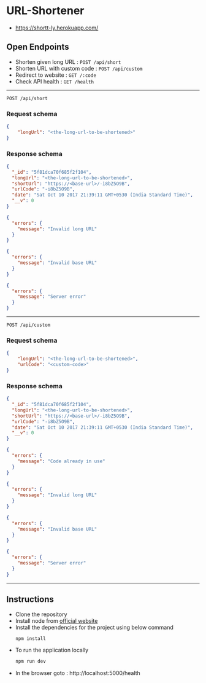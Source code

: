 
# URL-Shortener

 - https://shortt-ly.herokuapp.com/

## Open Endpoints

 - Shorten given long URL :  `POST /api/short`
 - Shorten URL with custom code : `POST /api/custom`
 - Redirect to website : `GET /:code`
 - Check API health : `GET /health`

---

`POST /api/short`
### Request schema

```json
{
    "longUrl": "<the-long-url-to-be-shortened>"
}
```
### Response schema

```json
{
  "_id": "5f81dca70f685f2f104",
  "longUrl": "<the-long-url-to-be-shortened>",
  "shortUrl": "https://<base-url>/-i8bZ5O9B",
  "urlCode": "-i8bZ5O9B",
  "date": "Sat Oct 10 2017 21:39:11 GMT+0530 (India Standard Time)",
  "__v": 0
}
```

```json
{
  "errors": {
    "message": "Invalid long URL"
  }
}
```

```json
{
  "errors": {
    "message": "Invalid base URL"
  }
}
```

```json
{
  "errors": {
    "message": "Server error"
  }
}
```
---

`POST /api/custom`
### Request schema

```json
{
    "longUrl": "<the-long-url-to-be-shortened>",
    "urlCode": "<custom-code>"
}
```
### Response schema

```json
{
  "_id": "5f81dca70f685f2f104",
  "longUrl": "<the-long-url-to-be-shortened>",
  "shortUrl": "https://<base-url>/-i8bZ5O9B",
  "urlCode": "-i8bZ5O9B",
  "date": "Sat Oct 10 2017 21:39:11 GMT+0530 (India Standard Time)",
  "__v": 0
}
```

```json
{
  "errors": {
    "message": "Code already in use"
  }
}
```

```json
{
  "errors": {
    "message": "Invalid long URL"
  }
}
```

```json
{
  "errors": {
    "message": "Invalid base URL"
  }
}
```

```json
{
  "errors": {
    "message": "Server error"
  }
}
```
---

## Instructions

 - Clone the repository
 - Install node from [official website](https://nodejs.org/en/download/)
 - Install the dependencies for the project using below command
   ```bash
   npm install
   ```
 - To run the application locally
   ```bash
   npm run dev
   ```
 - In the browser goto : http://localhost:5000/health